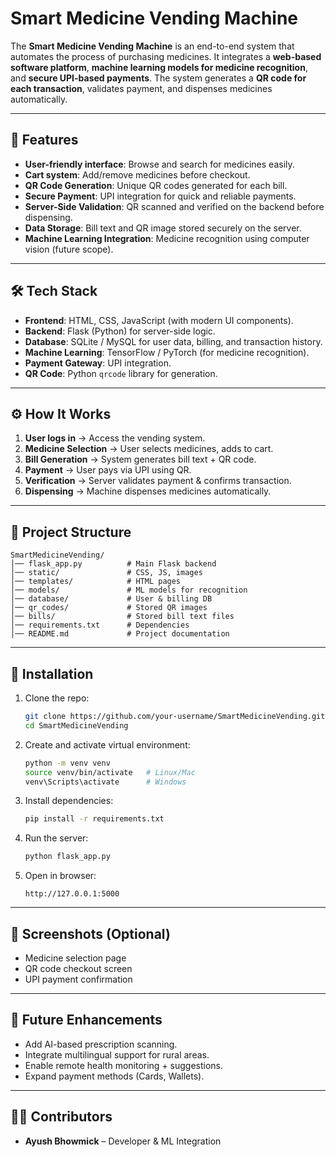 # Smart Medicine Vending Machine  

The **Smart Medicine Vending Machine** is an end-to-end system that automates the process of purchasing medicines. It integrates a **web-based software platform**, **machine learning models for medicine recognition**, and **secure UPI-based payments**. The system generates a **QR code for each transaction**, validates payment, and dispenses medicines automatically.  

---

## 🚀 Features  

- **User-friendly interface**: Browse and search for medicines easily.  
- **Cart system**: Add/remove medicines before checkout.  
- **QR Code Generation**: Unique QR codes generated for each bill.  
- **Secure Payment**: UPI integration for quick and reliable payments.  
- **Server-Side Validation**: QR scanned and verified on the backend before dispensing.  
- **Data Storage**: Bill text and QR image stored securely on the server.  
- **Machine Learning Integration**: Medicine recognition using computer vision (future scope).  

---

## 🛠️ Tech Stack  

- **Frontend**: HTML, CSS, JavaScript (with modern UI components).  
- **Backend**: Flask (Python) for server-side logic.  
- **Database**: SQLite / MySQL for user data, billing, and transaction history.  
- **Machine Learning**: TensorFlow / PyTorch (for medicine recognition).  
- **Payment Gateway**: UPI integration.  
- **QR Code**: Python `qrcode` library for generation.  

---

## ⚙️ How It Works  

1. **User logs in** → Access the vending system.  
2. **Medicine Selection** → User selects medicines, adds to cart.  
3. **Bill Generation** → System generates bill text + QR code.  
4. **Payment** → User pays via UPI using QR.  
5. **Verification** → Server validates payment & confirms transaction.  
6. **Dispensing** → Machine dispenses medicines automatically.  

---

## 📂 Project Structure  

```
SmartMedicineVending/
│── flask_app.py          # Main Flask backend
│── static/               # CSS, JS, images
│── templates/            # HTML pages
│── models/               # ML models for recognition
│── database/             # User & billing DB
│── qr_codes/             # Stored QR images
│── bills/                # Stored bill text files
│── requirements.txt      # Dependencies
│── README.md             # Project documentation
```

---

## 🔧 Installation  

1. Clone the repo:  
   ```bash
   git clone https://github.com/your-username/SmartMedicineVending.git
   cd SmartMedicineVending
   ```

2. Create and activate virtual environment:  
   ```bash
   python -m venv venv
   source venv/bin/activate   # Linux/Mac
   venv\Scripts\activate      # Windows
   ```

3. Install dependencies:  
   ```bash
   pip install -r requirements.txt
   ```

4. Run the server:  
   ```bash
   python flask_app.py
   ```

5. Open in browser:  
   ```
   http://127.0.0.1:5000
   ```

---

## 📸 Screenshots (Optional)  

- Medicine selection page  
- QR code checkout screen  
- UPI payment confirmation  

---

## 📌 Future Enhancements  

- Add AI-based prescription scanning.  
- Integrate multilingual support for rural areas.  
- Enable remote health monitoring + suggestions.  
- Expand payment methods (Cards, Wallets).  

---

## 👨‍💻 Contributors  

- **Ayush Bhowmick** – Developer & ML Integration  
